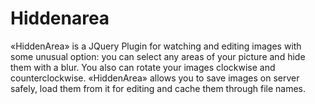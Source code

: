 # Hiddenarea
«HiddenArea» is a JQuery Plugin for watching and editing images with some unusual option: you can select any areas of your picture and hide them with a blur. You also can rotate your images clockwise and counterclockwise. «HiddenArea» allows you to save images on server safely, load them from it for editing and cache them through file names.
